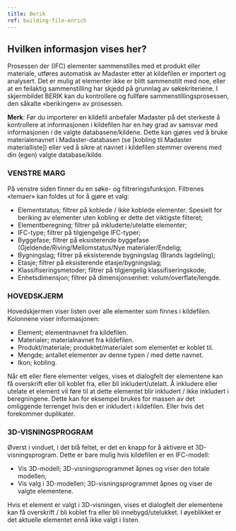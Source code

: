 ```yaml
---
title: Berik
ref: building-file-enrich
---
```


## Hvilken informasjon vises her?
Prosessen der (IFC) elementer sammenstilles med et produkt eller materiale, utføres automatisk av Madaster etter at kildefilen er importert og analysert. Det er mulig at elementer ikke er blitt sammenstilt med noe, eller at en feilaktig sammenstilling har skjedd på grunnlag av søkekriteriene. I skjermbildet BERIK kan du kontrollere og fullføre sammenstillingsprosessen, den såkalte «berikingen» av prosessen.

**Merk**: Før du importerer en kildefil anbefaler Madaster på det sterkeste å kontrollere at informasjonen i kildefilen har en høy grad av samsvar med informasjonen i de valgte databasene/kildene. Dette kan gjøres ved å bruke materialenavnet i Madaster-databasen (se [kobling til Madaster materialliste]) eller ved å sikre at navnet i kildefilen stemmer overens med din (egen) valgte database/kilde.


### VENSTRE MARG
På venstre siden finner du en søke- og filtreringsfunksjon. Filtrenes «temaer» kan foldes ut for å gjøre et valg:

- Elementstatus; filtrer på koblede / ikke koblede elementer. Spesielt for beriking av elementer uten kobling er dette det viktigste filteret;
- Elementberegning; filtrer på inkluderte/utelatte elementer;
- IFC-type; filtrer på tilgjengelige IFC-typer;
- Byggefase; filtrer på eksisterende byggefase (Gjeldende/Riving/Mellomstatus/Nye materialer/Endelig;
- Bygningslag; filtrer på eksisterende bygningslag (Brands lagdeling);
- Etasje; filtrer på eksisterende etasje/bygningslag;
- Klassifiseringsmetoder; filtrer på tilgjengelig klassifiseringskode;
- Enhetsdimensjon; filtrer på dimensjonsenhet: volum/overflate/lengde.


### HOVEDSKJERM
Hovedskjermen viser listen over alle elementer som finnes i kildefilen. Kolonnene viser informasjonen:
- Element; elementnavnet fra kildefilen.
- Materialer; materialnavnet fra kildefilen.
- Produkt/materiale; produktet/materialet som elementet er koblet til.
- Mengde; antallet elementer av denne typen / med dette navnet.
- Ikon; kobling.

Når ett eller flere elementer velges, vises et dialogfelt der elementene kan få overskrift eller bli koblet fra, eller bli inkludert/utelatt. Å inkludere eller utelate et element vil føre til at dette elementet blir inkludert / ikke inkludert i beregningene. Dette kan for eksempel brukes for massen av det omliggende terrenget hvis den er inkludert i kildefilen. Eller hvis det forekommer duplikater.


### 3D-VISNINGSPROGRAM
Øverst i vinduet, i det blå feltet, er det en knapp for å aktivere et 3D-visningsprogram. Dette er bare mulig hvis kildefilen er en IFC-modell:
- Vis 3D-modell; 3D-visningsprogrammet åpnes og viser den totale modellen,
- Vis valg i 3D-modellen; 3D-visningsprogrammet åpnes og viser de valgte elementene.

Hvis et element er valgt i 3D-visningen, vises et dialogfelt der elementene kan få overskrift / bli koblet fra eller bli innebygd/utelukket. I øyeblikket er det aktuelle elementet ennå ikke valgt i listen.
